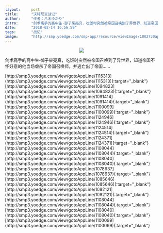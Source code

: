 ```yaml
---
layout:     post
title:      "沃特尼亚战记"
author:     "作者：八木ゆかり"
intro:      "剑术高手的高中生·御子柴亮真，吃饭时突然被帝国召唤到了异世界，知道帝国不怀好意的他当场虐杀了帝国召唤师，并逃亡出了帝国……"
date:       "2018-02-14 16:56:59"
tags:       "战记"
image:      "http://smp.yoedge.com/smp-app/resource/viewImage/1002730appline.png"
---
```

<div style="text-align: center">
<p><img src="http://smp.yoedge.com/smp-app/resource/viewImage/1002730appline.png"/></p>
</div>
<p class="post-meta">
<span>剑术高手的高中生·御子柴亮真，吃饭时突然被帝国召唤到了异世界，知道帝国不怀好意的他当场虐杀了帝国召唤师，并逃亡出了帝国……</span>
</p>
[http://smp3.yoedge.com/view/gotoAppLine/1115313](http://smp3.yoedge.com/view/gotoAppLine/1115313){:target="_blank"}
[http://smp3.yoedge.com/view/gotoAppLine/1094823](http://smp3.yoedge.com/view/gotoAppLine/1094823){:target="_blank"}
[http://smp3.yoedge.com/view/gotoAppLine/1091414](http://smp3.yoedge.com/view/gotoAppLine/1091414){:target="_blank"}
[http://smp3.yoedge.com/view/gotoAppLine/1100099](http://smp3.yoedge.com/view/gotoAppLine/1100099){:target="_blank"}
[http://smp3.yoedge.com/view/gotoAppLine/1124946](http://smp3.yoedge.com/view/gotoAppLine/1124946){:target="_blank"}
[http://smp3.yoedge.com/view/gotoAppLine/1124514](http://smp3.yoedge.com/view/gotoAppLine/1124514){:target="_blank"}
[http://smp3.yoedge.com/view/gotoAppLine/1124371](http://smp3.yoedge.com/view/gotoAppLine/1124371){:target="_blank"}
[http://smp3.yoedge.com/view/gotoAppLine/1108044](http://smp3.yoedge.com/view/gotoAppLine/1108044){:target="_blank"}
[http://smp3.yoedge.com/view/gotoAppLine/1108040](http://smp3.yoedge.com/view/gotoAppLine/1108040){:target="_blank"}
[http://smp3.yoedge.com/view/gotoAppLine/1078637](http://smp3.yoedge.com/view/gotoAppLine/1078637){:target="_blank"}
[http://smp3.yoedge.com/view/gotoAppLine/1085646](http://smp3.yoedge.com/view/gotoAppLine/1085646){:target="_blank"}
[http://smp3.yoedge.com/view/gotoAppLine/1082121](http://smp3.yoedge.com/view/gotoAppLine/1082121){:target="_blank"}
[http://smp3.yoedge.com/view/gotoAppLine/1108044](http://smp3.yoedge.com/view/gotoAppLine/1108044){:target="_blank"}
[http://smp3.yoedge.com/view/gotoAppLine/1108040](http://smp3.yoedge.com/view/gotoAppLine/1108040){:target="_blank"}
[http://smp3.yoedge.com/view/gotoAppLine/1100099](http://smp3.yoedge.com/view/gotoAppLine/1100099){:target="_blank"}


